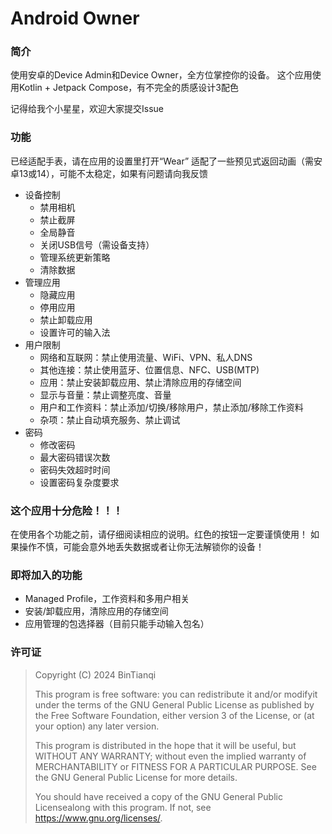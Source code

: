 # Android Owner

### 简介

使用安卓的Device Admin和Device Owner，全方位掌控你的设备。
这个应用使用Kotlin + Jetpack Compose，有不完全的质感设计3配色

记得给我个小星星，欢迎大家提交Issue

### 功能

已经适配手表，请在应用的设置里打开“Wear”
适配了一些预见式返回动画（需安卓13或14），可能不太稳定，如果有问题请向我反馈

- 设备控制
  - 禁用相机
  - 禁止截屏
  - 全局静音
  - 关闭USB信号（需设备支持）
  - 管理系统更新策略
  - 清除数据
- 管理应用
  - 隐藏应用
  - 停用应用
  - 禁止卸载应用
  - 设置许可的输入法
- 用户限制
  - 网络和互联网：禁止使用流量、WiFi、VPN、私人DNS
  - 其他连接：禁止使用蓝牙、位置信息、NFC、USB(MTP)
  - 应用：禁止安装卸载应用、禁止清除应用的存储空间
  - 显示与音量：禁止调整亮度、音量
  - 用户和工作资料：禁止添加/切换/移除用户，禁止添加/移除工作资料
  - 杂项：禁止自动填充服务、禁止调试
- 密码
  - 修改密码
  - 最大密码错误次数
  - 密码失效超时时间
  - 设置密码复杂度要求

### 这个应用十分危险！！！

在使用各个功能之前，请仔细阅读相应的说明。红色的按钮一定要谨慎使用！
如果操作不慎，可能会意外地丢失数据或者让你无法解锁你的设备！

### 即将加入的功能

- Managed Profile，工作资料和多用户相关
- 安装/卸载应用，清除应用的存储空间
- 应用管理的包选择器（目前只能手动输入包名）

### 许可证

> Copyright (C)  2024  BinTianqi
>
> This program is free software: you can redistribute it and/or modifyit under the terms of the GNU General Public License as published by the Free Software Foundation, either version 3 of the License, or (at your option) any later version.
>
> This program is distributed in the hope that it will be useful, but WITHOUT ANY WARRANTY; without even the implied warranty of MERCHANTABILITY or FITNESS FOR A PARTICULAR PURPOSE.  See the GNU General Public License for more details.
>
> You should have received a copy of the GNU General Public Licensealong with this program.  If not, see <https://www.gnu.org/licenses/>.
